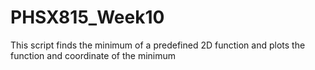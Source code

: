 # PHSX815_Week10
This script finds the minimum of a predefined 2D function and plots the function and coordinate of the minimum 
